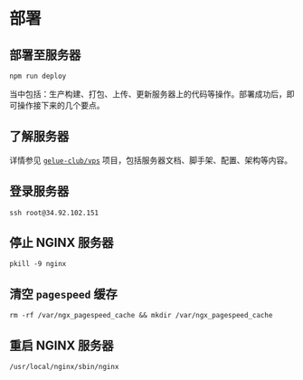 # 部署

## 部署至服务器

```shell
npm run deploy
```

当中包括：生产构建、打包、上传、更新服务器上的代码等操作。部署成功后，即可操作接下来的几个要点。

## 了解服务器

详情参见 [`gelue-club/vps`](https://github.com/gelue-club/vps) 项目，包括服务器文档、脚手架、配置、架构等内容。

## 登录服务器

```shell
ssh root@34.92.102.151
```

## 停止 NGINX 服务器

```shell
pkill -9 nginx
```

## 清空 `pagespeed` 缓存

```shell
rm -rf /var/ngx_pagespeed_cache && mkdir /var/ngx_pagespeed_cache
```

## 重启 NGINX 服务器

```shell
/usr/local/nginx/sbin/nginx
```
